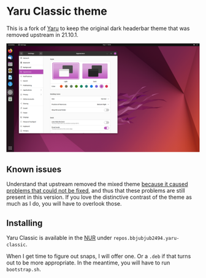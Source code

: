 # Yaru Classic theme

This is a fork of [Yaru] to keep the original dark headerbar theme that was
removed upstream in 21.10.1.

![Files](.github/readme_pics/jammy-settings-classic.png)


## Known issues

Understand that upstream removed the mixed theme [because it caused problems
that could not be fixed][upstream-issue-2918], and thus that these problems are
still present in this version.  If you love the distinctive contrast of the
theme as much as I do, you will have to overlook those.


## Installing

Yaru Classic is available in the [NUR] under `repos.bbjubjub2494.yaru-classic`.

When I get time to figure out snaps, I will offer one.  Or a `.deb` if that turns
out to be more appropriate.  In the meantime, you will have to run `bootstrap.sh`.


[Yaru]: https://github.com/ubuntu/yaru
[upstream-issue-2918]: https://github.com/ubuntu/yaru/issues/2918
[NUR]: https://github.com/nix-community/NUR
